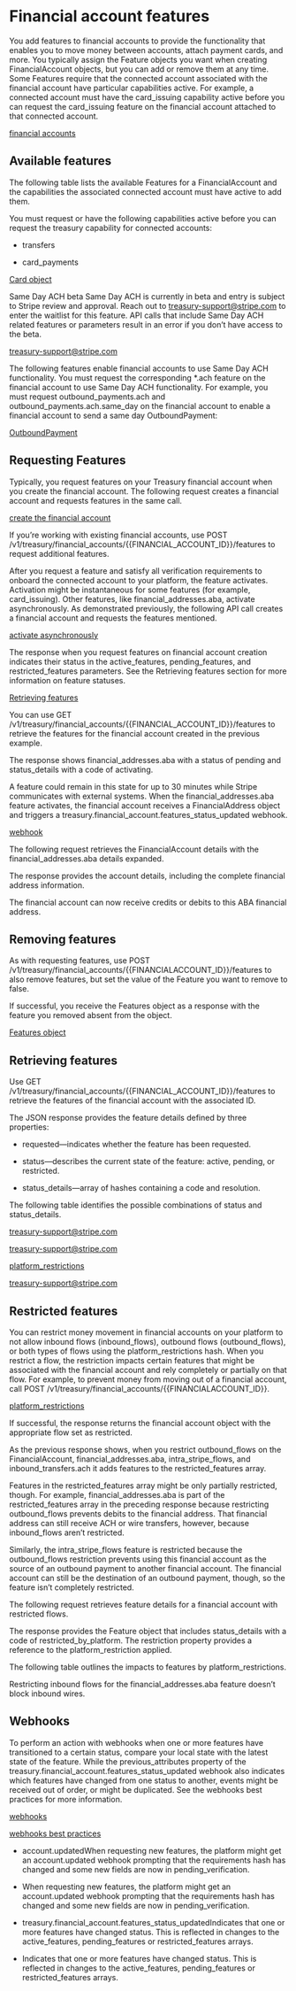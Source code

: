 # Financial account features

You add features to financial accounts to provide the functionality that enables you to move money between accounts, attach payment cards, and more. You typically assign the Feature objects you want when creating FinancialAccount objects, but you can add or remove them at any time. Some Features require that the connected account associated with the financial account have particular capabilities active. For example, a connected account must have the card_issuing capability active before you can request the card_issuing feature on the financial account attached to that connected account.

[financial accounts](/treasury/account-management/financial-accounts)

## Available features

The following table lists the available Features for a FinancialAccount and the capabilities the associated connected account must have active to add them.

You must request or have the following capabilities active before you can request the treasury capability for connected accounts:

- transfers

- card_payments

[Card object](/api/#issuing_card_object)

Same Day ACH beta Same Day ACH is currently in beta and entry is subject to Stripe review and approval. Reach out to treasury-support@stripe.com to enter the waitlist for this feature. API calls that include Same Day ACH related features or parameters result in an error if you don’t have access to the beta.

[treasury-support@stripe.com](mailto:treasury-support@stripe.com)

The following features enable financial accounts to use Same Day ACH functionality. You must request the corresponding *.ach feature on the financial account to use Same Day ACH functionality. For example, you must request outbound_payments.ach and outbound_payments.ach.same_day on the financial account to enable a financial account to send a same day OutboundPayment:

[OutboundPayment](/treasury/moving-money/financial-accounts/out-of/outbound-payments)

## Requesting Features

Typically, you request features on your Treasury financial account when you create the financial account. The following request creates a financial account and requests features in the same call.

[create the financial account](/treasury/account-management/financial-accounts#create-a-financialaccount)

If you’re working with existing financial accounts, use POST /v1/treasury/financial_accounts/{{FINANCIAL_ACCOUNT_ID}}/features to request additional features.

After you request a feature and satisfy all verification requirements to onboard the connected account to your platform, the feature activates. Activation might be instantaneous for some features (for example, card_issuing). Other features, like financial_addresses.aba, activate asynchronously. As demonstrated previously, the following API call creates a financial account and requests the features mentioned.

[activate asynchronously](#webhooks)

The response when you request features on financial account creation indicates their status in the active_features, pending_features, and restricted_features parameters. See the Retrieving features section for more information on feature statuses.

[Retrieving features](#retrieving-features)

You can use GET /v1/treasury/financial_accounts/{{FINANCIAL_ACCOUNT_ID}}/features to retrieve the features for the financial account created in the previous example.

The response shows financial_addresses.aba with a status of pending and status_details with a code of activating.

A feature could remain in this state for up to 30 minutes while Stripe communicates with external systems. When the financial_addresses.aba feature activates, the financial account receives a FinancialAddress object and triggers a treasury.financial_account.features_status_updated webhook.

[webhook](/webhooks)

The following request retrieves the FinancialAccount details with the financial_addresses.aba details expanded.

The response provides the account details, including the complete financial address information.

The financial account can now receive credits or debits to this ABA financial address.

## Removing features

As with requesting features, use POST /v1/treasury/financial_accounts/{{FINANCIALACCOUNT_ID}}/features to also remove features, but set the value of the Feature you want to remove to false.

If successful, you receive the Features object as a response with the feature you removed absent from the object.

[Features object](/api/treasury/financial_account_features)

## Retrieving features

Use GET /v1/treasury/financial_accounts/{{FINANCIAL_ACCOUNT_ID}}/features to retrieve the features of the financial account with the associated ID.

The JSON response provides the feature details defined by three properties:

- requested—indicates whether the feature has been requested.

- status—describes the current state of the feature: active, pending, or restricted.

- status_details—array of hashes containing a code and resolution.

The following table identifies the possible combinations of status and status_details.

[treasury-support@stripe.com](mailto:treasury-support@stripe.com)

[treasury-support@stripe.com](mailto:treasury-support@stripe.com)

[platform_restrictions](/api/treasury/financial_accounts/object#financial_account_object-platform_restrictions)

[treasury-support@stripe.com](mailto:treasury-support@stripe.com)

## Restricted features

You can restrict money movement in financial accounts on your platform to not allow inbound flows (inbound_flows), outbound flows (outbound_flows), or both types of flows using the platform_restrictions hash. When you restrict a flow, the restriction impacts certain features that might be associated with the financial account and rely completely or partially on that flow. For example, to prevent money from moving out of a financial account, call POST /v1/treasury/financial_accounts/{{FINANCIALACCOUNT_ID}}.

[platform_restrictions](/api/treasury/financial_accounts/object#financial_account_object-platform_restrictions)

If successful, the response returns the financial account object with the appropriate flow set as restricted.

As the previous response shows, when you restrict outbound_flows on the FinancialAccount, financial_addresses.aba, intra_stripe_flows, and inbound_transfers.ach it adds features to the restricted_features array.

Features in the restricted_features array might be only partially restricted, though. For example, financial_addresses.aba is part of the restricted_features array in the preceding response because restricting outbound_flows prevents debits to the financial address. That financial address can still receive ACH or wire transfers, however, because inbound_flows aren’t restricted.

Similarly, the intra_stripe_flows feature is restricted because the outbound_flows restriction prevents using this financial account as the source of an outbound payment to another financial account. The financial account can still be the destination of an outbound payment, though, so the feature isn’t completely restricted.

The following request retrieves feature details for a financial account with restricted flows.

The response provides the Feature object that includes status_details with a code of restricted_by_platform. The restriction property provides a reference to the platform_restriction applied.

The following table outlines the impacts to features by platform_restrictions.

Restricting inbound flows for the financial_addresses.aba feature doesn’t block inbound wires.

## Webhooks

To perform an action with webhooks when one or more features have transitioned to a certain status, compare your local state with the latest state of the feature. While the previous_attributes property of the treasury.financial_account.features_status_updated webhook also indicates which features have changed from one status to another, events might be received out of order, or might be duplicated. See the webhooks best practices for more information.

[webhooks](/webhooks)

[webhooks best practices](/webhooks#best-practices)

- account.updatedWhen requesting new features, the platform might get an account.updated webhook prompting that the requirements hash has changed and some new fields are now in pending_verification.

- When requesting new features, the platform might get an account.updated webhook prompting that the requirements hash has changed and some new fields are now in pending_verification.

- treasury.financial_account.features_status_updatedIndicates that one or more features have changed status. This is reflected in changes to the active_features, pending_features or restricted_features arrays.

- Indicates that one or more features have changed status. This is reflected in changes to the active_features, pending_features or restricted_features arrays.
